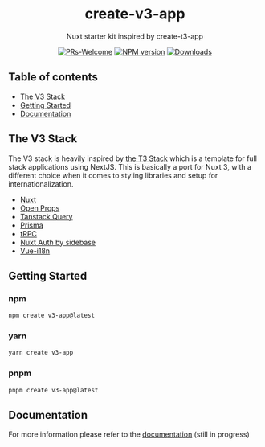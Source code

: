 <h1 align="center">
  create-v3-app
</h1>

<p align="center">
  Nuxt starter kit inspired by create-t3-app
</p>

<div align="center">

[![PRs-Welcome][contribute-image]][contribute-url] [![NPM version][npm-image]][npm-url]
[![Downloads][downloads-image]][npm-url]

</div>

## Table of contents

- <a href="#about">The V3 Stack</a>
- <a href="#getting-started">Getting Started</a>
- <a href="#docs">Documentation</a>

<h2 id="about">The V3 Stack</h2>

The V3 stack is heavily inspired by [the T3 Stack](https://create.t3.gg/) which is a template for full stack applications using NextJS. This is basically a port for Nuxt 3, with a different choice when it comes to styling libraries and setup for internationalization.

- [Nuxt](https://nuxt.com/docs)
- [Open Props](https://open-props.style)
- [Tanstack Query](https://tanstack.com/query/latest)
- [Prisma](https://prisma.io)
- [tRPC](https://trpc.io)
- [Nuxt Auth by sidebase](https://sidebase.io/nuxt-auth/getting-started)
- [Vue-i18n](https://vue-i18n.intlify.dev)

<h2 id="getting-started">Getting Started</h2>

### npm

```bash
npm create v3-app@latest
```

### yarn

```bash
yarn create v3-app
```

### pnpm

```bash
pnpm create v3-app@latest
```

<h2 id="documentation">Documentation</h2>

For more information please refer to the [documentation](https://create-v3-app.vercel.app) (still in progress)

[downloads-image]: https://img.shields.io/npm/dm/create-v3-app?color=26c95d
[npm-url]: https://www.npmjs.com/package/create-v3-app
[npm-image]: https://img.shields.io/npm/v/create-v3-app?color=0b7285&logoColor=0b7285
[contribute-url]: https://github.com/loicpennequin/create-v3-app
[contribute-image]: https://img.shields.io/badge/PRs-welcome-green.svg
